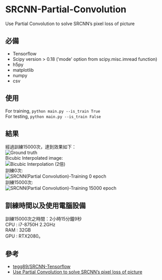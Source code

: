 # SRCNN-Partial-Convolution
Use Partial Convolution to solve SRCNN’s pixel loss of picture

## 必備
 * Tensorflow
 * Scipy version > 0.18 ('mode' option from scipy.misc.imread function)
 * h5py
 * matplotlib
 * numpy
 * csv

## 使用
For training, `python main.py --is_train True`
<br>
For testing, `python main.py --is_train False`

## 結果
經過訓練15000次，達到效果如下：<br>
![Ground truth](https://github.com/ddman1101/SRCNN-Partial-Convolution-/blob/master/padding_label.png)<br>
Bicubic Interpolated image:<br>
![Bicubic Interpolation (2倍)](https://github.com/ddman1101/SRCNN-Partial-Convolution-/blob/master/bi2_baby.png)<br>
訓練0次:<br>
![SRCNN(Partial Convolution)-Training 0 epoch](https://github.com/ddman1101/SRCNN-Partial-Convolution-/blob/master/set5-0-0.png)<br>
訓練15000次:<br>
![SRCNN(Partial Convolution)-Training 15000 epoch](https://github.com/ddman1101/SRCNN-Partial-Convolution-/blob/master/set5-15000-0.png)

## 訓練時間以及使用電腦設備
訓練15000次之時間：2小時15分鐘9秒<br>
CPU : i7-8750H 2.2GHz <br>
RAM : 32GB <br>
GPU : RTX2080。<br>

## 參考
* [tegg89/SRCNN-Tensorflow](https://github.com/tegg89/SRCNN-Tensorflow) 
* [Use Partial Convolution to solve SRCNN’s pixel loss of picture](https://hdl.handle.net/11296/47v8gr)
<br>
